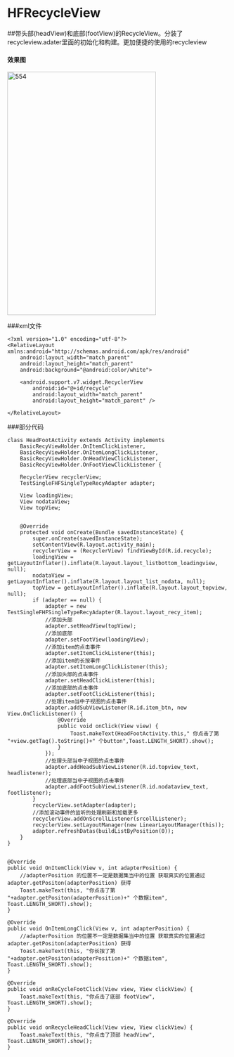 # HFRecycleView

##带头部(headView)和底部(footView)的RecycleView。分装了recycleview.adater里面的初始化和构建。更加便捷的使用的recycleview

#### 效果图 

<img src="https://github.com/igeek-YZ/HFRecycleView/blob/master/pics/hfrecycleview.gif" width = "338" height = "554" alt="554" align=center />

###xml文件

	<?xml version="1.0" encoding="utf-8"?>
	<RelativeLayout xmlns:android="http://schemas.android.com/apk/res/android"
    	android:layout_width="match_parent"
    	android:layout_height="match_parent"
    	android:background="@android:color/white">

    	<android.support.v7.widget.RecyclerView
        	android:id="@+id/recycle"
        	android:layout_width="match_parent"
        	android:layout_height="match_parent" />

	</RelativeLayout>

###部分代码
	
	class HeadFootActivity extends Activity implements
        BasicRecyViewHolder.OnItemClickListener,
        BasicRecyViewHolder.OnItemLongClickListener,
        BasicRecyViewHolder.OnHeadViewClickListener,
        BasicRecyViewHolder.OnFootViewClickListener {

    	RecyclerView recyclerView;
    	TestSingleFHFSingleTypeRecyAdapter adapter;

    	View loadingView;
    	View nodataView;
    	View topView;


    	@Override
    	protected void onCreate(Bundle savedInstanceState) {
        	super.onCreate(savedInstanceState);
        	setContentView(R.layout.activity_main);
        	recyclerView = (RecyclerView) findViewById(R.id.recycle);
        	loadingView = getLayoutInflater().inflate(R.layout.layout_listbottom_loadingview, null);
        	nodataView = getLayoutInflater().inflate(R.layout.layout_list_nodata, null);
        	topView = getLayoutInflater().inflate(R.layout.layout_topview, null);
        	if (adapter == null) {
            	adapter = new TestSingleFHFSingleTypeRecyAdapter(R.layout.layout_recy_item);
            	//添加头部
            	adapter.setHeadView(topView);
            	//添加底部
            	adapter.setFootView(loadingView);
            	//添加item的点击事件
            	adapter.setItemClickListener(this);
            	//添加item的长按事件
            	adapter.setItemLongClickListener(this);
            	//添加头部的点击事件
            	adapter.setHeadClickListener(this);
            	//添加底部的点击事件
            	adapter.setFootClickListener(this);
            	//处理item当中子视图的点击事件
            	adapter.addSubViewListener(R.id.item_btn, new View.OnClickListener() {
                	@Override
                	public void onClick(View view) {
                    	Toast.makeText(HeadFootActivity.this," 你点击了第 "+view.getTag().toString()+" 个button",Toast.LENGTH_SHORT).show();
                	}
            	});
            	//处理头部当中子视图的点击事件
            	adapter.addHeadSubViewListener(R.id.topview_text, headlistener);
            	//处理底部当中子视图的点击事件
            	adapter.addFootSubViewListener(R.id.nodataview_text, footlistener);
        	}
        	recyclerView.setAdapter(adapter);
        	//添加滚动事件的监听的处理刷新和加载更多
        	recyclerView.addOnScrollListener(srcollListener);
        	recyclerView.setLayoutManager(new LinearLayoutManager(this));
        	adapter.refreshDatas(buildListByPosition(0));
    	}
	}


	@Override
    public void OnItemClick(View v, int adapterPosition) {
        //adapterPosition 的位置不一定是数据集当中的位置 获取真实的位置通过  adapter.getPositon(adapterPosition) 获得
        Toast.makeText(this, "你点击了第 "+adapter.getPositon(adapterPosition)+" 个数据item", Toast.LENGTH_SHORT).show();
    }

    @Override
    public void OnItemLongClick(View v, int adapterPosition) {
        //adapterPosition 的位置不一定是数据集当中的位置 获取真实的位置通过  adapter.getPositon(adapterPosition) 获得
        Toast.makeText(this, "你长按了第 "+adapter.getPositon(adapterPosition)+" 个数据item", Toast.LENGTH_SHORT).show();
    }

    @Override
    public void onReCycleFootClick(View view, View clickView) {
        Toast.makeText(this, "你点击了底部 footView", Toast.LENGTH_SHORT).show();
    }

    @Override
    public void onRecycleHeadClick(View view, View clickView) {
        Toast.makeText(this, "你点击了顶部 headView", Toast.LENGTH_SHORT).show();
    }
